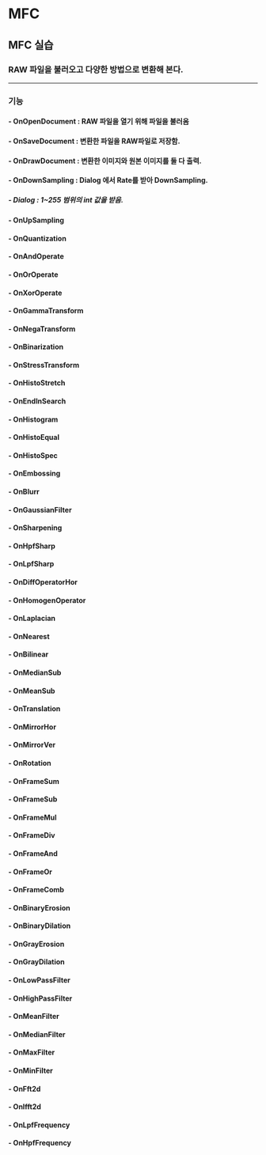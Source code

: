 # MFC

## MFC 실습
### RAW 파일을 불러오고 다양한 방법으로 변환해 본다.
***
### 기능
#### - OnOpenDocument : RAW 파일을 열기 위해 파일을 불러옴
#### - OnSaveDocument : 변환한 파일을 RAW파일로 저장함.
#### - OnDrawDocument : 변환한 이미지와 원본 이미지를 둘 다 출력.
#### - OnDownSampling : Dialog 에서 Rate를 받아 DownSampling.
##### - Dialog : 1~255 범위의 int 값을 받음.
#### - OnUpSampling
#### - OnQuantization
#### - OnAndOperate
#### - OnOrOperate
#### - OnXorOperate
#### - OnGammaTransform
#### - OnNegaTransform
#### - OnBinarization
#### - OnStressTransform
#### - OnHistoStretch
#### - OnEndInSearch
#### - OnHistogram
#### - OnHistoEqual
#### - OnHistoSpec
#### - OnEmbossing
#### - OnBlurr
#### - OnGaussianFilter
#### - OnSharpening
#### - OnHpfSharp
#### - OnLpfSharp
#### - OnDiffOperatorHor
#### - OnHomogenOperator
#### - OnLaplacian
#### - OnNearest
#### - OnBilinear
#### - OnMedianSub
#### - OnMeanSub
#### - OnTranslation
#### - OnMirrorHor
#### - OnMirrorVer
#### - OnRotation
#### - OnFrameSum
#### - OnFrameSub
#### - OnFrameMul
#### - OnFrameDiv
#### - OnFrameAnd
#### - OnFrameOr
#### - OnFrameComb
#### - OnBinaryErosion
#### - OnBinaryDilation
#### - OnGrayErosion
#### - OnGrayDilation
#### - OnLowPassFilter
#### - OnHighPassFilter
#### - OnMeanFilter
#### - OnMedianFilter
#### - OnMaxFilter
#### - OnMinFilter
#### - OnFft2d
#### - OnIfft2d
#### - OnLpfFrequency
#### - OnHpfFrequency
